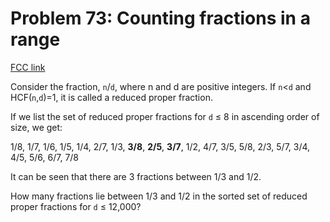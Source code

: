 # Problem 73: Counting fractions in a range

[FCC link](https://www.freecodecamp.org/learn/coding-interview-prep/project-euler/problem-73-counting-fractions-in-a-range)

Consider the fraction, `n`/`d`, where n and d are positive integers. If `n`<`d`
and HCF(`n`,`d`)=1, it is called a reduced proper fraction.

If we list the set of reduced proper fractions for `d` ≤ 8 in ascending order of
size, we get:

1/8, 1/7, 1/6, 1/5, 1/4, 2/7, 1/3, **3/8**, **2/5**, **3/7**, 1/2, 4/7, 3/5,
5/8, 2/3, 5/7, 3/4, 4/5, 5/6, 6/7, 7/8

It can be seen that there are 3 fractions between 1/3 and 1/2.

How many fractions lie between 1/3 and 1/2 in the sorted set of reduced proper
fractions for `d` ≤ 12,000?
